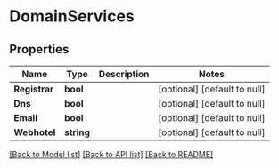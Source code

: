 # DomainServices

## Properties
Name | Type | Description | Notes
------------ | ------------- | ------------- | -------------
**Registrar** | **bool** |  | [optional] [default to null]
**Dns** | **bool** |  | [optional] [default to null]
**Email** | **bool** |  | [optional] [default to null]
**Webhotel** | **string** |  | [optional] [default to null]

[[Back to Model list]](../README.md#documentation-for-models) [[Back to API list]](../README.md#documentation-for-api-endpoints) [[Back to README]](../README.md)

